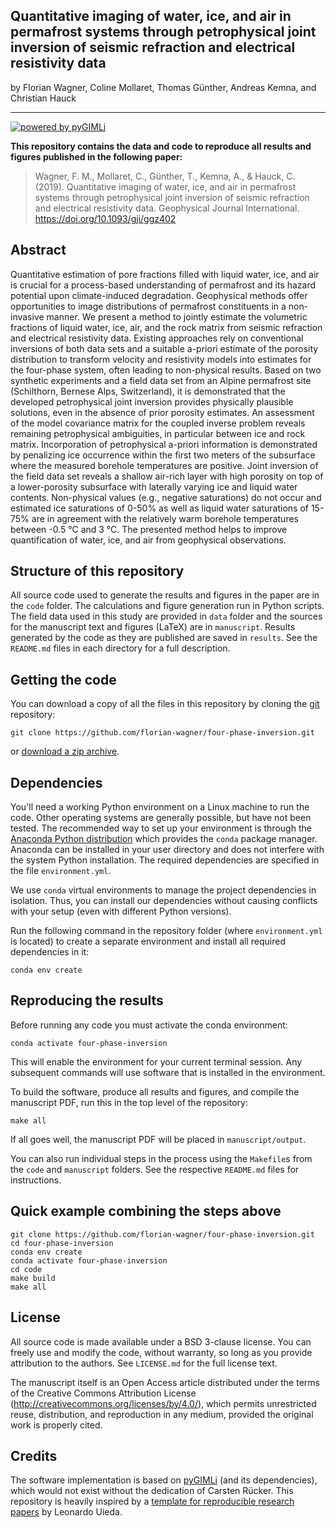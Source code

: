 ## Quantitative imaging of water, ice, and air in permafrost systems through petrophysical joint inversion of seismic refraction and electrical resistivity data

by Florian Wagner, Coline Mollaret, Thomas Günther, Andreas Kemna, and Christian Hauck

---

[![powered by pyGIMLi](https://img.shields.io/badge/powered%20by-pyGIMLi-informational?style=flat&logo=python&logoColor=white)](https://www.pygimli.org)

**This repository contains the data and code to reproduce all results and figures published in the following paper:**

> Wagner, F. M., Mollaret, C., Günther, T., Kemna, A., & Hauck, C. (2019). Quantitative imaging of water, ice, and air in permafrost systems through petrophysical joint inversion of seismic refraction and electrical resistivity data. Geophysical Journal International. https://doi.org/10.1093/gji/ggz402

## Abstract

Quantitative estimation of pore fractions filled with liquid water, ice, and air is crucial for a process-based understanding of permafrost and its hazard potential upon climate-induced degradation. Geophysical methods offer opportunities to image distributions of permafrost constituents in a non-invasive manner. We present a method to jointly estimate the volumetric fractions of liquid water, ice, air, and the rock matrix from seismic refraction and electrical resistivity data. Existing approaches rely on conventional inversions of both data sets and a suitable a-priori estimate of the porosity distribution to transform velocity and resistivity models into estimates for the four-phase system, often leading to non-physical results. Based on two synthetic experiments and a field data set from an Alpine permafrost site (Schilthorn, Bernese Alps, Switzerland), it is demonstrated that the developed petrophysical joint inversion provides physically plausible solutions, even in the absence of prior porosity estimates. An assessment of the model covariance matrix for the coupled inverse problem reveals remaining petrophysical ambiguities, in particular between ice and rock matrix. Incorporation of petrophysical a-priori information is demonstrated by penalizing ice occurrence within the first two meters of the subsurface where the measured borehole temperatures are positive. Joint inversion of the field data set reveals a shallow air-rich layer with high porosity on top of a lower-porosity subsurface with laterally varying ice and liquid water contents. Non-physical values (e.g., negative saturations) do not occur and estimated ice saturations of 0-50% as well as liquid water saturations of 15-75% are in agreement with the relatively warm borehole temperatures between -0.5 °C and 3 °C. The presented method helps to improve quantification of water, ice, and air from geophysical observations.


## Structure of this repository

All source code used to generate the results and figures in the paper are in the
`code` folder. The calculations and figure generation run in Python scripts. The
field data used in this study are provided in `data` folder and the sources for
the manuscript text and figures  (LaTeX) are in `manuscript`. Results generated
by the code as they are published are saved in `results`. See the `README.md`
files in each directory for a full description.

## Getting the code

You can download a copy of all the files in this repository by cloning the
[git](https://git-scm.com/) repository:

    git clone https://github.com/florian-wagner/four-phase-inversion.git

or [download a zip archive](https://github.com/florian-wagner/four-phase-inversion/archive/master.zip).

## Dependencies

You'll need a working Python environment on a Linux machine to run the code.
Other operating systems are generally possible, but have not been tested. The
recommended way to set up your environment is through the [Anaconda Python
distribution](https://www.anaconda.com/download/) which provides the `conda`
package manager. Anaconda can be installed in your user directory and does not
interfere with the system Python installation. The required dependencies are
specified in the file `environment.yml`.

We use `conda` virtual environments to manage the project dependencies in
isolation. Thus, you can install our dependencies without causing conflicts with
your setup (even with different Python versions).

Run the following command in the repository folder (where `environment.yml` is
located) to create a separate environment and install all required dependencies
in it:

    conda env create


## Reproducing the results

Before running any code you must activate the conda environment:

    conda activate four-phase-inversion

This will enable the environment for your current terminal session.
Any subsequent commands will use software that is installed in the environment.

To build the software, produce all results and figures, and compile
the manuscript PDF, run this in the top level of the repository:

    make all

If all goes well, the manuscript PDF will be placed in `manuscript/output`.

You can also run individual steps in the process using the `Makefile`s from the
`code` and `manuscript` folders. See the respective `README.md` files for
instructions.

## Quick example combining the steps above

    git clone https://github.com/florian-wagner/four-phase-inversion.git
    cd four-phase-inversion
    conda env create
    conda activate four-phase-inversion
    cd code
    make build
    make all

## License

All source code is made available under a BSD 3-clause license. You can freely
use and modify the code, without warranty, so long as you provide attribution
to the authors. See `LICENSE.md` for the full license text.

The manuscript itself is an Open Access article distributed under the terms of
the Creative Commons Attribution License
(http://creativecommons.org/licenses/by/4.0/), which permits unrestricted reuse,
distribution, and reproduction in any medium, provided the original work is
properly cited.

## Credits

The software implementation is based on [pyGIMLi](https://www.pygimli.org) (and
its dependencies), which would not exist without the dedication of Carsten
Rücker. This repository is heavily inspired by a [template for
reproducible research papers](https://www.leouieda.com/blog/paper-template.html)
by Leonardo Uieda.
